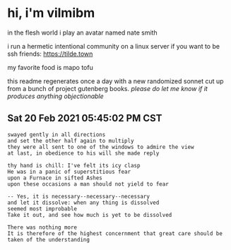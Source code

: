 # hi, i'm vilmibm

in the flesh world i play an avatar named nate smith

i run a hermetic intentional community on a linux server if you want to be ssh friends: https://tilde.town

my favorite food is mapo tofu

this readme regenerates once a day with a new randomized sonnet cut up from a bunch of project gutenberg books.
_please do let me know if it produces anything objectionable_

## Sat 20 Feb 2021 05:45:02 PM CST

    swayed gently in all directions
    and set the other half again to multiply
    they were all sent to one of the windows to admire the view
    at last, in obedience to his will she made reply
    
    thy hand is chill: I've felt its icy clasp
    He was in a panic of superstitious fear
    upon a Furnace in sifted Ashes
    upon these occasions a man should not yield to fear
    
    -- Yes, it is necessary--necessary--necessary
    and let it dissolve: when any thing is dissolved
    seemed most improbable
    Take it out, and see how much is yet to be dissolved
    
    There was nothing more
    It is therefore of the highest concernment that great care should be taken of the understanding
